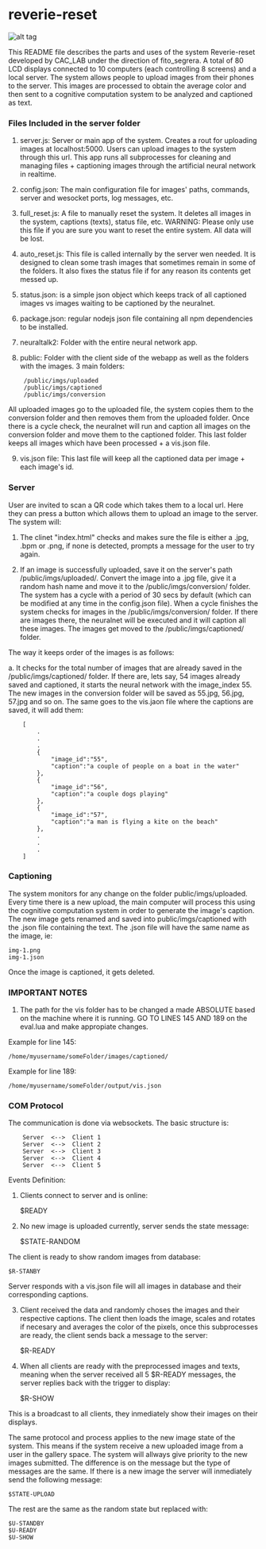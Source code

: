 # reverie-reset

![alt tag](https://raw.githubusercontent.com/caclab/reverie-reset/imgs/1.jpg)


This README file describes the parts and uses of the system Reverie-reset developed by CAC_LAB under the direction of fito_segrera. A total of 80 LCD displays connected to 10 computers (each controlling 8 screens) and a local server. The system allows people to upload images from their phones to the server. This images are processed to obtain the average color and then sent to a cognitive computation system to be analyzed and captioned as text.

### Files Included in the server folder

1. server.js: Server or main app of the system. Creates a rout for uploading images at localhost:5000. Users can upload images to the system through this url. This app runs all subprocesses for cleaning and managing files + captioning images through the artificial neural network in realtime.

2. config.json: The main configuration file for images' paths, commands, server and wesocket ports, log messages, etc.

3. full_reset.js: A file to manually reset the system. It deletes all images in the system, captions (texts), status file, etc. WARNING: Please only use this file if you are sure you want to reset the entire system. All data will be lost.

4. auto_reset.js: This file is called internally by the server wen needed. It is designed to clean some trash images that sometimes remain in some of the folders. It also fixes the status file if for any reason its contents get messed up.

5. status.json: is a simple json object which keeps track of all captioned images vs images waiting to be captioned by the neuralnet.

6. package.json: regular nodejs json file containing all npm dependencies to be installed.

7. neuraltalk2: Folder with the entire neural network app.

8. public: Folder with the client side of the webapp as well as the folders with the images. 3 main folders:

		/public/imgs/uploaded
		/public/imgs/captioned
		/public/imgs/conversion

All uploaded images go to the uploaded file, the system copies them to the conversion folder and then removes them from the uploaded folder. Once there is a cycle check, the neuralnet will run and caption all images on the conversion folder and move them to the captioned folder. This last folder keeps all images which have been processed + a vis.json file.

9. vis.json file: This last file will keep all the captioned data per image + each image's id.

### Server

User are invited to scan a QR code which takes them to a local url. Here they can press a button which allows them to upload an image to the server. The system will:

1. The clinet "index.html" checks and makes sure the file is either a .jpg, .bpm or .png, if none is detected, prompts a message for the user to try again.

2. If an image is successfully uploaded, save it on the server's path /public/imgs/uploaded/. Convert the image into a .jpg file, give it a random hash name and move it to the /public/imgs/conversion/ folder. The system has a cycle with a period of 30 secs by default (which can be modified at any time in the config.json file). When a cycle finishes the system checks for images in the /public/imgs/conversion/ folder. If there are images there, the neuralnet will be executed and it will caption all these images. The images get moved to the /public/imgs/captioned/ folder.

The way it keeps order of the images is as follows:

a. It checks for the total number of images that are already saved in the /public/imgs/captioned/ folder. If there are, lets say, 54 images already saved and captioned, it starts the neural network with the image_index 55. The new images in the conversion folder will be saved as 55.jpg, 56.jpg, 57.jpg and so on. The same goes to the vis.jaon file where the captions are saved, it will add them:

		[
			.
			.
			.
			{
				"image_id":"55",
				"caption":"a couple of people on a boat in the water"
			},
			{
				"image_id":"56",
				"caption":"a couple dogs playing"
			},
			{
				"image_id":"57",
				"caption":"a man is flying a kite on the beach"
			},
			.
			.
			.
		]

### Captioning

The system monitors for any change on the folder public/imgs/uploaded. Every time there is a new upload, the main computer will process this using the cognitive computation system in order to generate the image's caption. The new image gets renamed and saved into public/imgs/captioned with the .json file containing the text. The .json file will have the same name as the image, ie:

	img-1.png 
	img-1.json

Once the image is captioned, it gets deleted.

### IMPORTANT NOTES

1. The path for the vis folder has to be changed a made ABSOLUTE based on the machine where it is running. GO TO LINES 145 AND 189 on the eval.lua and make appropiate changes.

Example for line 145: 

	/home/myusername/someFolder/images/captioned/

Example for line 189:

	/home/myusername/someFolder/output/vis.json

### COM Protocol

The communication is done via websockets. The basic structure is: 

		Server  <-->  Client 1
		Server  <-->  Client 2
		Server  <-->  Client 3
		Server  <-->  Client 4
		Server  <-->  Client 5

Events Definition:

1. Clients connect to server and is online:

	$READY

2. No new image is uploaded currently, server sends the state message:
	
	$STATE-RANDOM

The client is ready to show random images from database:

	$R-STANBY

Server responds with a vis.json file will all images in database and their corresponding captions.

3. Client received the data and randomly choses the images and their respective captions. The client then loads the image, scales and rotates if necesary and averages the color of the pixels, once this subprocesses are ready, the client sends back a message to the server:

	$R-READY 

4. When all clients are ready with the preprocessed images and texts, meaning when the server received all 5 $R-READY messages, the server replies back with the trigger to display:

	$R-SHOW

This is a broadcast to all clients, they inmediately show their images on their displays.

The same protocol and process applies to the new image state of the system. This means if the system receive a new uploaded image from a user in the gallery space. The system will allways give priority to the new images submitted. The difference is on the message but the type of messages are the same. If there is a new image the server will inmediately send the following message:

	$STATE-UPLOAD

The rest are the same as the random state but replaced with:
	
	$U-STANDBY
	$U-READY
	$U-SHOW

